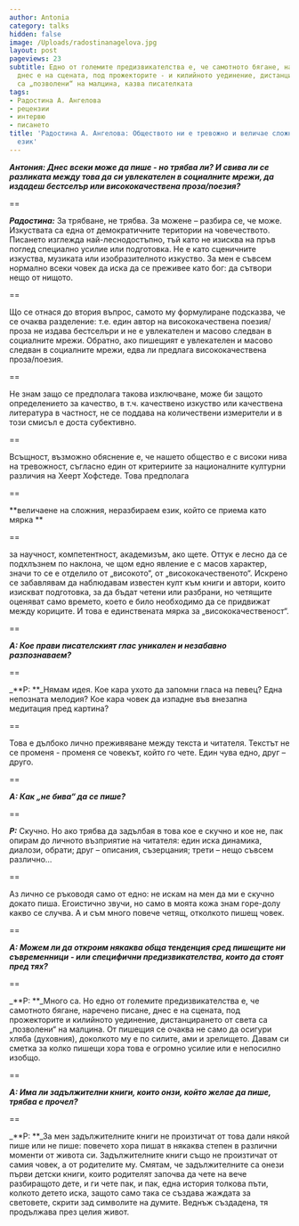 ```yaml
---
author: Antonia
category: talks
hidden: false
image: /Uploads/radostinanagelova.jpg
layout: post
pageviews: 23
subtitle: Едно от големите предизвикателства е, че самотното бягане, наречено писане,
  днес е на сцената, под прожекторите - и килийното уединение, дистанцирането от света
  са „позволени“ на малцина, казва писателката
tags:
- Радостина А. Ангелова
- рецензии
- интервю
- писането
title: 'Радостина А. Ангелова: Обществото ни е тревожно и величае сложния, неразбираем
  език'
---
```


_**Антония: Днес всеки може да пише - но трябва ли? И свива ли се разликата между това да си увлекателен в социалните мрежи, да издадеш бестселър или висококачествена проза/поезия?**_

\==

_**Радостина:**_ За трябване, не трябва. За можене – разбира се, че може. Изкуствата са една от демократичните територии на човечеството. Писането изглежда най-леснодостъпно, тъй като не изисква на пръв поглед специално усилие или подготовка. Не е като сценичните изкуства, музиката или изобразителното изкуство. За мен е съвсем нормално всеки човек да иска да се преживее като бог: да сътвори нещо от нищото.

\==

Що се отнася до втория въпрос, самото му формулиране подсказва, че се очаква разделение: т.е. един автор на висококачествена поезия/проза не издава бестселъри и не е увлекателен и масово следван в социалните мрежи. Обратно, ако пишещият е увлекателен и масово следван в социалните мрежи, едва ли предлага висококачествена проза/поезия. 

\==

Не знам защо се предполага такова изключване, може би защото определението за качество, в т.ч. качествено изкуство или качествена литература в частност, не се поддава на количествени измерители и в този смисъл е доста субективно. 

\==

Всъщност, възможно обяснение е, че нашето общество е с високи нива на тревожност, съгласно един от критериите за националните културни различия на Хеерт Хофстеде. Това предполага 

\==

**величаене на сложния, неразбираем език, който се приема като мярка **

\==

за научност, компетентност, академизъм, ако щете. Оттук е лесно да се подхлъзнем по наклона, че щом едно явление е с масов характер, значи то се е отделило от „високото“, от „висококачественото“. Искрено се забавлявам да наблюдавам известен култ към книги и автори, които изискват подготовка, за да бъдат четени или разбрани, но четящите оценяват само времето, което е било необходимо да се придвижат между кориците. И това е единствената мярка за „висококачественост“.

\==

_**А: Кое прави писателският глас уникален и незабавно разпознаваем?**_

\==

_**Р: **_Нямам идея. Кое кара ухото да запомни гласа на певец? Една непозната мелодия? Кое кара човек да изпадне във внезапна медитация пред картина? 

\==

Това е дълбоко лично преживяване между текста и читателя. Текстът не се променя - променя се човекът, който го чете. Един чува едно, друг – друго. 

\==

_**А:  Как „не бива“ да се пише?**_

\==

_**Р:**_ Скучно. Но ако трябва да задълбая в това кое е скучно и кое не, пак опирам до личното възприятие на читателя: един иска динамика, диалози, обрати; друг – описания, съзерцания; трети – нещо съвсем различно… 

\==

Аз лично се ръководя само от едно: не искам на мен да ми е скучно докато пиша. Егоистично звучи, но само в моята кожа знам горе-долу какво се случва. А и съм много повече четящ, отколкото пишещ човек.

\==

_**А:  Можем ли да откроим някаква обща тенденция сред пишещите ни съвременници - или специфични предизвикателства, които да стоят пред тях?**_

\==

_**Р: **_Много са. Но едно от големите предизвикателства е, че самотното бягане, наречено писане, днес е на сцената, под прожекторите и килийното уединение, дистанцирането от света са „позволени“ на малцина. От пишещия се очаква не само да осигури хляба (духовния), доколкото му е по силите, ами и зрелището. Давам си сметка за колко пишещи хора това е огромно усилие или е непосилно изобщо. 

\==

_**А:  Има ли задължителни книги, които онзи, който желае да пише, трябва е прочел?**_

\==

_**Р: **_За мен задължителните книги не произтичат от това дали някой пише или не пише: повечето хора пишат в някаква степен в различни моменти от живота си. Задължителните книги също не произтичат от самия човек, а от родителите му. Смятам, че задължителните са онези първи детски книги, които родителят започва да чете на вече разбиращото дете, и ги чете пак, и пак, една история толкова пъти, колкото детето иска, защото само така се създава жаждата за световете, скрити зад символите на думите. Веднъж създадена, тя продължава през целия живот.
